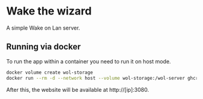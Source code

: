 # Wake the wizard

A simple Wake on Lan server.

## Running via docker

To run the app within a container you need to run it on host mode.

```bash
docker volume create wol-storage
docker run --rm -d --network host --volume wol-storage:/wol-server ghcr.io/jonavdm/wake-the-wizzard
```

After this, the website will be available at http://[ip]:3080.
